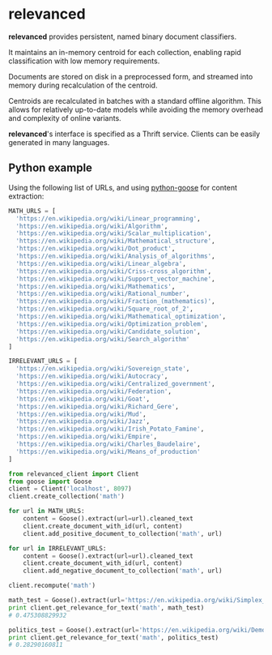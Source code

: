 # relevanced

**relevanced** provides persistent, named binary document classifiers.

It maintains an in-memory centroid for each collection, enabling rapid classification with low memory requirements.

Documents are stored on disk in a preprocessed form, and streamed into memory during recalculation of the centroid.

Centroids are recalculated in batches with a standard offline algorithm.  This allows for relatively up-to-date models while avoiding the memory overhead and complexity of online variants.

**relevanced**'s interface is specified as a Thrift service.  Clients can be easily generated in many languages.

## Python example
Using the following list of URLs, and using [python-goose](https://github.com/grangier/python-goose) for content extraction:
```python
MATH_URLS = [
  'https://en.wikipedia.org/wiki/Linear_programming',
  'https://en.wikipedia.org/wiki/Algorithm',
  'https://en.wikipedia.org/wiki/Scalar_multiplication',
  'https://en.wikipedia.org/wiki/Mathematical_structure',
  'https://en.wikipedia.org/wiki/Dot_product',
  'https://en.wikipedia.org/wiki/Analysis_of_algorithms',
  'https://en.wikipedia.org/wiki/Linear_algebra',
  'https://en.wikipedia.org/wiki/Criss-cross_algorithm',
  'https://en.wikipedia.org/wiki/Support_vector_machine',
  'https://en.wikipedia.org/wiki/Mathematics',
  'https://en.wikipedia.org/wiki/Rational_number',
  'https://en.wikipedia.org/wiki/Fraction_(mathematics)',
  'https://en.wikipedia.org/wiki/Square_root_of_2',
  'https://en.wikipedia.org/wiki/Mathematical_optimization',
  'https://en.wikipedia.org/wiki/Optimization_problem',
  'https://en.wikipedia.org/wiki/Candidate_solution',
  'https://en.wikipedia.org/wiki/Search_algorithm'
]

IRRELEVANT_URLS = [
  'https://en.wikipedia.org/wiki/Sovereign_state',
  'https://en.wikipedia.org/wiki/Autocracy',
  'https://en.wikipedia.org/wiki/Centralized_government',
  'https://en.wikipedia.org/wiki/Federation',
  'https://en.wikipedia.org/wiki/Goat',
  'https://en.wikipedia.org/wiki/Richard_Gere',
  'https://en.wikipedia.org/wiki/Mud',
  'https://en.wikipedia.org/wiki/Jazz',
  'https://en.wikipedia.org/wiki/Irish_Potato_Famine',
  'https://en.wikipedia.org/wiki/Empire',
  'https://en.wikipedia.org/wiki/Charles_Baudelaire',
  'https://en.wikipedia.org/wiki/Means_of_production'
]
```

```python
from relevanced_client import Client
from goose import Goose
client = Client('localhost', 8097)
client.create_collection('math')

for url in MATH_URLS:
    content = Goose().extract(url=url).cleaned_text
    client.create_document_with_id(url, content)
    client.add_positive_document_to_collection('math', url)

for url in IRRELEVANT_URLS:
    content = Goose().extract(url=url).cleaned_text
    client.create_document_with_id(url, content)
    client.add_negative_document_to_collection('math', url)

client.recompute('math')

math_test = Goose().extract(url='https://en.wikipedia.org/wiki/Simplex_Algorithm').cleaned_text
print client.get_relevance_for_text('math', math_test)
# 0.475308829932

politics_test = Goose().extract(url='https://en.wikipedia.org/wiki/Democracy').cleaned_text
print client.get_relevance_for_text('math', politics_test)
# 0.28290160811
```
